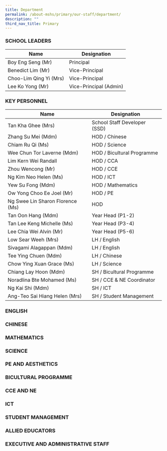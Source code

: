 ```yaml
---
title: Department
permalink: /about-mshs/primary/our-staff/department/
description: ""
third_nav_title: Primary
---
```

### SCHOOL LEADERS

| Name                   | Designation            |
|------------------------|------------------------|
| Boy Eng Seng (Mr)      | Principal              |
| Benedict Lim (Mr)      | Vice-Principal         |
| Choo-Lim Qing Yi (Mrs) | Vice-Principal         |
| Lee Ko Yong (Mr)       | Vice-Principal (Admin) |

### KEY PERSONNEL

| Name                             | Designation                  |
|----------------------------------|------------------------------|
| Tan Kha Ghee (Mrs)               | School Staff Developer (SSD) |
| Zhang Su Mei (Mdm)               | HOD / Chinese                |
| Chiam Ru Qi (Ms)                 | HOD / Science                |
| Wee Chun Tor Laverne (Mdm)       | HOD / Bicultural Programme   |
|  Lim Kern Wei Randall            | HOD / CCA                    |
| Zhou Wencong (Mr)                | HOD / CCE                    |
| Ng Kim Neo Helen (Ms)            | HOD / ICT                    |
| Yew Su Fong (Mdm)                | HOD / Mathematics            |
| Ow Yong Choo Ee Joel (Mr)        | HOD / PE                     |
| Ng Swee Lin Sharon Florence (Ms) | HOD                          |
| Tan Oon Hang (Mdm)               | Year Head (P1-2)             |
| Tan Lee Keng Michelle (Ms)       | Year Head (P3-4)             |
| Lee Chia Wei Alvin (Mr)          | Year Head (P5-6)             |
| Low Sear Weeh (Mrs)              | LH / English                 |
| Sivagami Alagappan (Mdm)         | LH / English                 |
| Tee Ying Chuen (Mdm)             | LH / Chinese                 |
| Chow Ying Xuan Grace (Ms)        | LH / Science                 |
| Chiang Lay Hoon (Mdm)            | SH / Bicultural Programme    |
| Noradlina Bte Mohamed (Ms)       | SH / CCE & NE Coordinator    |
| Ng Kai Shi (Mdm)                 | SH / ICT                     |
| Ang-Teo Sai Hiang Helen (Mrs)    | SH / Student Management      |

### ENGLISH


### CHINESE



### MATHEMATICS



### SCIENCE


### PE AND AESTHETICS



### BICULTURAL PROGRAMME



### CCE AND NE



### ICT



### STUDENT MANAGEMENT



### ALLIED EDUCATORS



### EXECUTIVE AND ADMINISTRATIVE STAFF